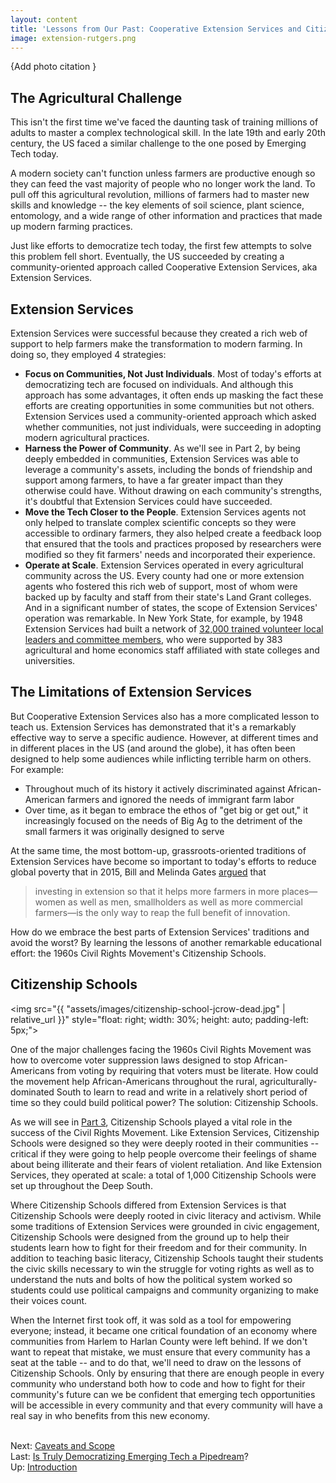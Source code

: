 ```yaml
---
layout: content
title: 'Lessons from Our Past: Cooperative Extension Services and Citizenship Schools'
image: extension-rutgers.png
---
```

{Add photo citation }
## The Agricultural Challenge
This isn't the first time we've faced the daunting task of training millions of adults to master a complex technological skill. 
In the late 19th and early 20th century, the US faced a similar challenge to the one posed by Emerging Tech today. 

A modern society can't function unless farmers are productive enough so they can feed the vast majority of people who no longer work the land. To pull off this agricultural revolution, millions of farmers had to master new skills and knowledge --  the key elements of soil science, plant science, entomology, and a wide range of other information and practices that made up modern farming practices. 

Just like efforts to democratize tech today, the first few attempts to solve this problem fell short. Eventually, the US succeeded by creating a community-oriented approach called Cooperative Extension Services, aka Extension Services.

## Extension Services

Extension Services were successful because they created a rich web of support to help farmers make the transformation to modern farming. In doing so, they employed 4 strategies:

- __Focus on Communities, Not Just Individuals__. Most of today's efforts at democratizing tech are focused on individuals. And although this approach has some advantages, it often ends up masking the fact these efforts are creating opportunities in some communities but not others. Extension Services used a community-oriented approach which asked whether communities, not just individuals, were succeeding in adopting modern agricultural practices.
- __Harness the Power of Community__. As we'll see in Part 2, by being deeply embedded in communities, Extension Services was able to leverage a community's assets, including the bonds of friendship and support among farmers, to have a far greater impact than they otherwise could have. Without drawing on each community's strengths, it's doubtful that Extension Services could have succeeded.
- __Move the Tech Closer to the People__.  Extension Services agents not only helped to translate complex scientific concepts so they were accessible to ordinary farmers, they also helped create a feedback loop that ensured that the tools and practices proposed by researchers were modified so they fit farmers' needs and incorporated their experience.
- __Operate at Scale__. Extension Services operated in every agricultural community across the US. Every county had one or more extension agents who fostered this rich web of support, most of whom were backed up by faculty and staff from their state's Land Grant colleges. And in a significant number of states, the scope of Extension Services' operation was remarkable. In New York State, for example, by 1948 Extension Services had built a network of [32,000 trained volunteer local leaders and committee members](http://www.cornellpress.cornell.edu/book/?GCOI=80140100545940), who were supported by 383 agricultural and home economics staff affiliated with state colleges and universities.

## The Limitations of Extension Services

But Cooperative Extension Services also has a more complicated lesson to teach us. Extension Services has demonstrated that it's a remarkably effective way to serve a specific audience. However, at different times and in different places in the US (and around the globe), it has often been designed to help some audiences while inflicting terrible harm on others. For example:

- Throughout much of its history it actively discriminated against African-American farmers and ignored the needs of immigrant farm labor
- Over time, as it began to embrace the ethos of "get big or get out," it increasingly focused on the needs of Big Ag to the detriment of the small farmers it was originally designed to serve

At the same time, the most bottom-up, grassroots-oriented traditions of Extension Services have become so important to today's efforts to reduce global poverty that in 2015, Bill and Melinda Gates [argued](https://www.ozy.com/opinion/bill-gates-where-the-third-world-gets-health-right/39034) that

> investing in extension so that it helps more farmers in more places—women as well as men, smallholders as well as more commercial farmers—is the only way to reap the full benefit of innovation.

How do we embrace the best parts of Extension Services' traditions and avoid the worst? By learning the lessons of another remarkable educational effort: the 1960s Civil Rights Movement's Citizenship Schools.


## Citizenship Schools

<img src="{{ "assets/images/citizenship-school-jcrow-dead.jpg" | relative_url }}" style="float: right; width: 30%; height: auto; padding-left: 5px;">

One of the major challenges facing the 1960s Civil Rights Movement was how to overcome voter suppression laws designed to stop African-Americans from voting by requiring that voters must be literate. How could the movement help African-Americans throughout the rural, agriculturally-dominated South to learn to read and write in a relatively short period of time so they could build political power? The solution: Citizenship Schools.

As we will see in [Part 3](../70-civic/00-index.html), Citizenship Schools played a vital role in the success of the Civil Rights Movement. Like Extension Services, Citizenship Schools were designed so they were deeply rooted in their communities -- critical if they were going to help people overcome their feelings of shame about being illiterate and their fears of violent retaliation. And like Extension Services, they operated at scale: a total of 1,000 Citizenship Schools were set up throughout the Deep South.

Where Citizenship Schools differed from Extension Services is that Citizenship Schools were deeply rooted in civic literacy and activism. While some traditions of Extension Services were grounded in civic engagement, Citizenship Schools were designed from the ground up to help their students learn how to fight for their freedom and for their community. In addition to teaching basic literacy, Citizenship Schools taught their students the civic skills necessary to win the struggle for voting rights as well as to understand the nuts and bolts of how the political system worked so students could use political campaigns and community organizing to make their voices count. 

When the Internet first took off, it was sold as a tool for empowering everyone; instead, it became one critical foundation of an economy where communities from Harlem to Harlan County were left behind. If we don't want to repeat that mistake, we must ensure that every community has a seat at the table -- and to do that, we'll need to draw on the lessons of Citizenship Schools. Only by ensuring that there are enough people in every community who understand both how to code and how to fight for their community's future can we be confident that emerging tech opportunities will be accessible in every community and that every community will have a real say in who benefits from this new economy. 

<br/>Next: [Caveats and Scope](50-caveats-scope.html)
<br/>Last: [Is Truly Democratizing Emerging Tech a Pipedream](20-pipedream.html)?
<br/>Up: [Introduction](00-index.html)